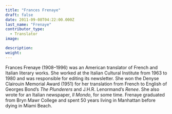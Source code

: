 ```yaml
---
title: "Frances Frenaye"
draft: false
date: 2011-09-08T04:22:00.000Z
last_name: "Frenaye"
contributor_type:
  - Translator
image:

description:
weight:
---
```


Frances Frenaye (1908–1996) was an American translator of French and Italian literary works. She worked at the Italian Cultural Institute from 1963 to 1980 and was responsible for editing its newsletter. She won the Denyse Clairouin Memorial Award (1951) for her translation from French to English of Georges Bond’s _The Plunderers_ and J.H.R. Lenormand’s _Renee_. She also wrote for an Italian newspaper, _Il Mondo_, for some time. Frenaye graduated from Bryn Mawr College and spent 50 years living in Manhattan before dying in Miami Beach.

